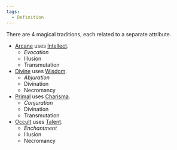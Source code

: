 ```yaml
---  
tags:  
  - Definition  
---  
```

There are 4 magical traditions, each related to a separate attribute.  
  
- [Arcane](./Arcane.md) uses [Intellect](./Intellect.md).  
	- *Evocation*  
	- Illusion  
	- Transmutation  
- [Divine](./Divine.md) uses [Wisdom](./Wisdom.md).  
	- *Abjuration*  
	- Divination  
	- Necromancy  
- [Primal](./Primal.md) uses [Charisma](./Charisma.md).  
	- *Conjuration*  
	- Divination  
	- Transmutation  
- [Occult](./Occult.md) uses [Talent](./Talent.md).  
	- *Enchantment*  
	- Illusion  
	- Necromancy  
